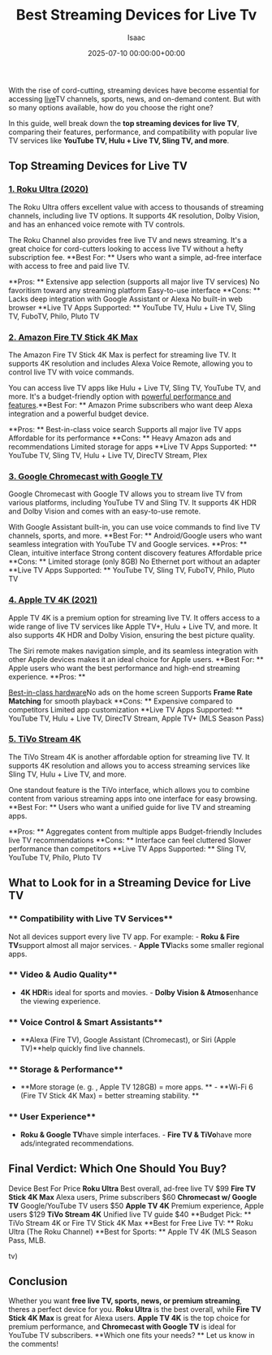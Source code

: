 ﻿---
title: Best Streaming Devices for Live Tv
description: With the rise of cord-cutting, streaming devices have become essential for accessing live TV channels, sports, news, and on-demand content.
slug: /best-streaming-devices-for-live-tv/
date: 2025-07-10 00:00:00+00:00
lastmod: 2025-07-10 00:00:00+03:00
author: Isaac
categories:
- Headphones
- Product Reviews
tags:
- headphones
- device
- live
layout: post
---

With the rise of cord-cutting, streaming devices have become essential for accessing [live](https://pestpolicy.com/can-fleas-live-in-carpets/)TV channels, sports, news, and on-demand content. But with so many options available, how do you choose the right one?

In this guide, well break down the **top streaming devices for live TV**, comparing their features, performance, and compatibility with popular live TV services like **YouTube TV, Hulu + Live TV, Sling TV, and more**.

##  Top Streaming Devices for Live TV

###  [1. Roku Ultra (2020)](https://www.amazon.com/dp/B07ZVJHZB4?tag=p-policy-20)

The Roku Ultra offers excellent value with access to thousands of streaming channels, including live TV options. It supports 4K resolution, Dolby Vision, and has an enhanced voice remote with TV controls.

The Roku Channel also provides free live TV and news streaming. It's a great choice for cord-cutters looking to access live TV without a hefty subscription fee. **Best For: ** Users who want a simple, ad-free interface with access to free and paid live TV.

**Pros: ** Extensive app selection (supports all major live TV services) No favoritism toward any streaming platform Easy-to-use interface **Cons: ** Lacks deep integration with Google Assistant or Alexa No built-in web browser **Live TV Apps Supported: ** YouTube TV, Hulu + Live TV, Sling TV, FuboTV, Philo, Pluto TV

###  [2. Amazon Fire TV Stick 4K Max](https://www.amazon.com/dp/B08GJ38SHX?tag=p-policy-20)

The Amazon Fire TV Stick 4K Max is perfect for streaming live TV. It supports 4K resolution and includes Alexa Voice Remote, allowing you to control live TV with voice commands.

You can access live TV apps like Hulu + Live TV, Sling TV, YouTube TV, and more. It's a budget-friendly option with [powerful performance and features](https://pestpolicy.com/best-laptop-for-music-production/).**Best For: ** Amazon Prime subscribers who want deep Alexa integration and a powerful budget device.

**Pros: ** Best-in-class voice search Supports all major live TV apps Affordable for its performance **Cons: ** Heavy Amazon ads and recommendations Limited storage for apps **Live TV Apps Supported: ** YouTube TV, Sling TV, Hulu + Live TV, DirecTV Stream, Plex

###  [3. Google Chromecast with Google TV](https://www.amazon.com/dp/B07VG8QQJ4?tag=p-policy-20)

Google Chromecast with Google TV allows you to stream live TV from various platforms, including YouTube TV and Sling TV. It supports 4K HDR and Dolby Vision and comes with an easy-to-use remote.

With Google Assistant built-in, you can use voice commands to find live TV channels, sports, and more. **Best For: ** Android/Google users who want seamless integration with YouTube TV and Google services. **Pros: ** Clean, intuitive interface Strong content discovery features Affordable price **Cons: ** Limited storage (only 8GB) No Ethernet port without an adapter **Live TV Apps Supported: ** YouTube TV, Sling TV, FuboTV, Philo, Pluto TV

###  [4. Apple TV 4K (2021)](https://www.amazon.com/dp/B07WYY39MD?tag=p-policy-20)

Apple TV 4K is a premium option for streaming live TV. It offers access to a wide range of live TV services like Apple TV+, Hulu + Live TV, and more. It also supports 4K HDR and Dolby Vision, ensuring the best picture quality.

The Siri remote makes navigation simple, and its seamless integration with other Apple devices makes it an ideal choice for Apple users. **Best For: ** Apple users who want the best performance and high-end streaming experience. **Pros: **

[Best-in-class hardware](https://pestpolicy.com/best-external-hard-drive-for-music-production/)No ads on the home screen Supports **Frame Rate Matching** for smooth playback **Cons: ** Expensive compared to competitors Limited app customization **Live TV Apps Supported: ** YouTube TV, Hulu + Live TV, DirecTV Stream, Apple TV+ (MLS Season Pass)

###  [5. TiVo Stream 4K](https://www.amazon.com/dp/B082Y5QR1F?tag=p-policy-20)

The TiVo Stream 4K is another affordable option for streaming live TV. It supports 4K resolution and allows you to access streaming services like Sling TV, Hulu + Live TV, and more.

One standout feature is the TiVo interface, which allows you to combine content from various streaming apps into one interface for easy browsing. **Best For: ** Users who want a unified guide for live TV and streaming apps.

**Pros: ** Aggregates content from multiple apps Budget-friendly Includes live TV recommendations **Cons: ** Interface can feel cluttered Slower performance than competitors **Live TV Apps Supported: ** Sling TV, YouTube TV, Philo, Pluto TV

##  **What to Look for in a Streaming Device for Live TV**

###  ** Compatibility with Live TV Services**

Not all devices support every live TV app. For example: - **Roku & Fire TV**support almost all major services. - **Apple TV**lacks some smaller regional apps.

###  ** Video & Audio Quality**

- **4K HDR**is ideal for sports and movies. - **Dolby Vision & Atmos**enhance the viewing experience.

###  ** Voice Control & Smart Assistants**

- **Alexa (Fire TV), Google Assistant (Chromecast), or Siri (Apple TV)**help quickly find live channels.

###  ** Storage & Performance**

- **More storage (e. g. , Apple TV 128GB) = more apps. ** - **Wi-Fi 6 (Fire TV Stick 4K Max) = better streaming stability. **

###  ** User Experience**

- **Roku & Google TV**have simple interfaces. - **Fire TV & TiVo**have more ads/integrated recommendations.

##  **Final Verdict: Which One Should You Buy?**

Device Best For Price **Roku Ultra** Best overall, ad-free live TV $99 **Fire TV Stick 4K Max** Alexa users, Prime subscribers $60 **Chromecast w/ Google TV** Google/YouTube TV users $50 **Apple TV 4K** Premium experience, Apple users $129 **TiVo Stream 4K** Unified live TV guide $40 **Budget Pick: ** TiVo Stream 4K or Fire TV Stick 4K Max **Best for Free Live TV: ** Roku Ultra (The Roku Channel) **Best for Sports: ** Apple TV 4K (MLS Season Pass, MLB.

tv)

##  **Conclusion**

Whether you want **free live TV, sports, news, or premium streaming**, theres a perfect device for you. **Roku Ultra** is the best overall, while **Fire TV Stick 4K Max** is great for Alexa users. **Apple TV 4K** is the top choice for premium performance, and **Chromecast with Google TV** is ideal for YouTube TV subscribers. **Which one fits your needs? ** Let us know in the comments!

